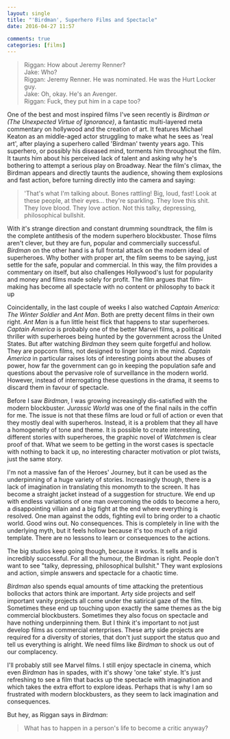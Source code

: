 ```yaml
---  
layout: single
title: "'Birdman', Superhero Films and Spectacle"
date: 2016-04-27 11:57  
  
comments: true  
categories: [films]  
---  
```

<blockquote>   
  Riggan: How about Jeremy Renner?<br />  
  Jake: Who?<br />  
  Riggan: Jeremy Renner. He was nominated. He was the Hurt Locker guy.<br />  
  Jake: Oh, okay. He's an Avenger.<br />  
  Riggan: Fuck, they put him in a cape too?  
</blockquote>  

One of the best and most inspired films I've seen recently is <em>Birdman or (The Unexpected Virtue of Ignorance)</em>, a fantastic multi-layered meta commentary on hollywood and the creation of art. It features Michael Keaton as an middle-aged actor struggling to make what he sees as 'real art', after playing a superhero called 'Birdman' twenty years ago. This superhero, or possibly his diseased mind, torments him throughout the film. It taunts him about his perceived lack of talent and asking why he's bothering to attempt a serious play on Broadway. Near the film's climax, the Birdman appears and directly taunts the audience, showing them explosions and fast action, before turning directly into the camera and saying:  

<blockquote>   
  'That's what I'm talking about. Bones rattling! Big, loud, fast! Look at these people, at their eyes... they're sparkling. They love this shit. They love blood. They love action. Not this talky, depressing, philosophical bullshit.  
</blockquote>  

With it's strange direction and constant drumming soundtrack, the film is the complete antithesis of the modern superhero blockbuster. Those films aren't clever, but they are fun, popular and commercially successful. <em>Birdman</em> on the other hand is a full frontal attack on the modern ideal of superheroes. Why bother with proper art, the film seems to be saying, just settle for the safe, popular and commercial.  In this way, the film provides a commentary on itself, but also challenges Hollywood's lust for popularity and money and films made solely for profit. The film argues that film-making has become all spectacle with no content or philosophy to back it up  

Coincidentally, in the last couple of weeks I also watched *Captain America: The Winter Soldier* and <em>Ant Man</em>. Both are pretty decent films in their own right. <em>Ant Man</em> is a fun little heist flick that happens to star superheroes. <em>Captain America</em> is probably one of the better Marvel films, a political thriller with superheroes being hunted by the government across the United States. But after watching <em>Birdman</em> they seem quite forgetful and hollow. They are popcorn films, not designed to linger long in the mind. <em>Captain America</em> in particular raises lots of interesting points about the abuses of power, how far the government can go in keeping the population safe and questions about the pervasive role of surveillance in the modern world. However, instead of interrogating these questions in the drama, it seems to discard them in favour of spectacle.  

Before I saw <em>Birdman</em>,  I was growing increasingly dis-satisfied with the modern blockbuster. <em>Jurassic World</em> was one of the final nails in the coffin for me.  The issue is not that these films are loud or full of action or even that they mostly deal with superheros. Instead, it is a problem that they all have a homogeneity of tone and theme. It is possible to create interesting, different stories with superheroes, the graphic novel of <em>Watchmen</em> is clear proof of that. What we seem to be getting in the worst cases is spectacle with nothing to back it up, no interesting character motivation or plot twists, just the same story.  

I'm not a massive fan of the Heroes' Journey, but it can be used as the underpinning of a huge variety of stories. Increasingly though, there is a lack of imagination in translating this monomyth to the screen. It has become a straight jacket instead of a suggestion for structure. We end up with endless variations of one man overcoming the odds to become a hero, a disappointing villain and a big fight at the end where everything is resolved. One man against the odds, fighting evil to bring order to a chaotic world. Good wins out. No consequences. This is completely in line with the underlying myth, but it feels hollow because it's too much of a rigid template. There are no lessons to learn or consequences to the actions.  

The big studios keep going though, because it works. It sells and is incredibly successful. For all the humour, the Birdman is right. People don't want to see "talky, depressing, philosophical bullshit." They want explosions and action, simple answers and spectacle for a chaotic time.  

<em>Birdman</em> also spends equal amounts of time attacking the pretentious bollocks that actors think are important. Arty side projects and self important vanity projects all come under the satirical gaze of the film. Sometimes these end up touching upon exactly the same themes as the big commercial blockbusters. Sometimes they also focus on spectacle and have nothing underpinning them. But I think it's important to not just develop films as commercial enterprises.  These arty side projects are required for a diversity of stories, that don't just support the status quo and tell us everything is alright. We need films like <em>Birdman</em> to shock us out of our complacency.  

I'll probably still see Marvel films. I still enjoy spectacle in cinema, which even <em>Birdman</em> has in spades, with it's showy 'one take' style. It's just refreshing to see a film that backs up the spectacle with imagination and which takes the extra effort to explore ideas. Perhaps that is why I am so frustrated with modern blockbusters, as they seem to lack imagination and consequences.  

But hey, as Riggan says in <em>Birdman</em>:  

<blockquote>   
  What has to happen in a person's life to become a critic anyway?  
</blockquote>  
